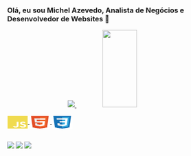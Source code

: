 ### Olá, eu sou Michel Azevedo, Analista de Negócios e Desenvolvedor de Websites 👋
<div align="center">
  <a href="https://github.com/michelfariasazevedo">
  <img height="180em" src="https://github-readme-stats.vercel.app/api?username=michelfariasazevedo&show_icons=true&theme=dracula&include_all_commits=true&count_private=true"/>
  <img height="180em"  width="40%" src="https://github-readme-stats.vercel.app/api/top-langs/?username=michelfariasazevedo&layout=compact&langs_count=7&theme=dracula"/>
</div>
<div style="display: inline_block"><br>
  <img align="center" alt="Michel-Js" height="30" width="48" src="https://raw.githubusercontent.com/devicons/devicon/master/icons/javascript/javascript-plain.svg">
  <img align="center" alt="Michel-HTML" height="30" width="48" src="https://raw.githubusercontent.com/devicons/devicon/master/icons/html5/html5-original.svg">
  <img align="center" alt="Michel-CSS" height="30" width="48" src="https://raw.githubusercontent.com/devicons/devicon/master/icons/css3/css3-original.svg">
</div>
  
  ##
 
<div> 
 <a href="https://discord.io/michelfariasazevedo" target="_blank"><img src="https://img.shields.io/badge/Discord-7289DA?style=for-the-badge&logo=discord&logoColor=white" target="_blank"></a> 
  <a href="https://www.linkedin.com/in/azevedomichel" target="_blank"><img src="https://img.shields.io/badge/-LinkedIn-%230077B5?style=for-the-badge&logo=linkedin&logoColor=white" target="_blank"></a>
  <a href = "mailto:michelfariasazevedo@gmail.com"><img src="https://img.shields.io/badge/-Gmail-%23333?style=for-the-badge&logo=gmail&logoColor=white" target="_blank"></a>
 
</div>
